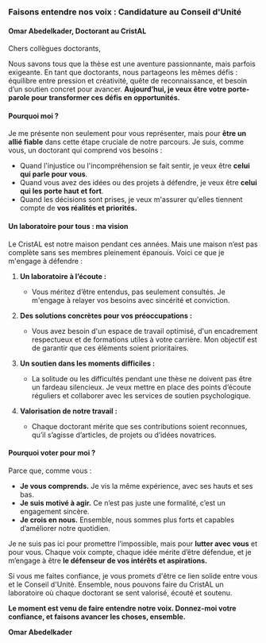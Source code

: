 ### **Faisons entendre nos voix : Candidature au Conseil d'Unité**  
#### **Omar Abedelkader, Doctorant au CristAL**  

Chers collègues doctorants,  

Nous savons tous que la thèse est une aventure passionnante, mais parfois exigeante. En tant que doctorants, nous partageons les mêmes défis : équilibre entre pression et créativité, quête de reconnaissance, et besoin d’un soutien concret pour avancer. **Aujourd’hui, je veux être votre porte-parole pour transformer ces défis en opportunités.**  

#### **Pourquoi moi ?**  
Je me présente non seulement pour vous représenter, mais pour **être un allié fiable** dans cette étape cruciale de notre parcours. Je suis, comme vous, un doctorant qui comprend vos besoins :  
- Quand l'injustice ou l'incompréhension se fait sentir, je veux être **celui qui parle pour vous**.  
- Quand vous avez des idées ou des projets à défendre, je veux être **celui qui les porte haut et fort**.  
- Quand les décisions sont prises, je veux m'assurer qu'elles tiennent compte de **vos réalités et priorités.**  

#### **Un laboratoire pour tous : ma vision**  
Le CristAL est notre maison pendant ces années. Mais une maison n’est pas complète sans ses membres pleinement épanouis. Voici ce que je m'engage à défendre :  

1. **Un laboratoire à l’écoute :**  
   - Vous méritez d’être entendus, pas seulement consultés. Je m'engage à relayer vos besoins avec sincérité et conviction.  

2. **Des solutions concrètes pour vos préoccupations :**  
   - Vous avez besoin d'un espace de travail optimisé, d'un encadrement respectueux et de formations utiles à votre carrière. Mon objectif est de garantir que ces éléments soient prioritaires.  

3. **Un soutien dans les moments difficiles :**  
   - La solitude ou les difficultés pendant une thèse ne doivent pas être un fardeau silencieux. Je veux mettre en place des points d’écoute réguliers et collaborer avec les services de soutien psychologique.  

4. **Valorisation de notre travail :**  
   - Chaque doctorant mérite que ses contributions soient reconnues, qu’il s’agisse d’articles, de projets ou d’idées novatrices.  

#### **Pourquoi voter pour moi ?**  
Parce que, comme vous :  
- **Je vous comprends.** Je vis la même expérience, avec ses hauts et ses bas.  
- **Je suis motivé à agir.** Ce n’est pas juste une formalité, c’est un engagement sincère.  
- **Je crois en nous.** Ensemble, nous sommes plus forts et capables d’améliorer notre quotidien.  

Je ne suis pas ici pour promettre l’impossible, mais pour **lutter avec vous** et pour vous. Chaque voix compte, chaque idée mérite d’être défendue, et je m’engage à être **le défenseur de vos intérêts et aspirations.**  

Si vous me faites confiance, je vous promets d'être ce lien solide entre vous et le Conseil d'Unité. Ensemble, nous pouvons faire du CristAL un laboratoire où chaque doctorant se sent valorisé, écouté et soutenu.  

**Le moment est venu de faire entendre notre voix. Donnez-moi votre confiance, et faisons avancer les choses, ensemble.**  

**Omar Abedelkader**  